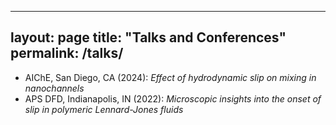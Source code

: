 
---
layout: page
title: "Talks and Conferences"
permalink: /talks/
---

- AIChE, San Diego, CA (2024): *Effect of hydrodynamic slip on mixing in nanochannels*
- APS DFD, Indianapolis, IN (2022): *Microscopic insights into the onset of slip in polymeric Lennard-Jones fluids*
